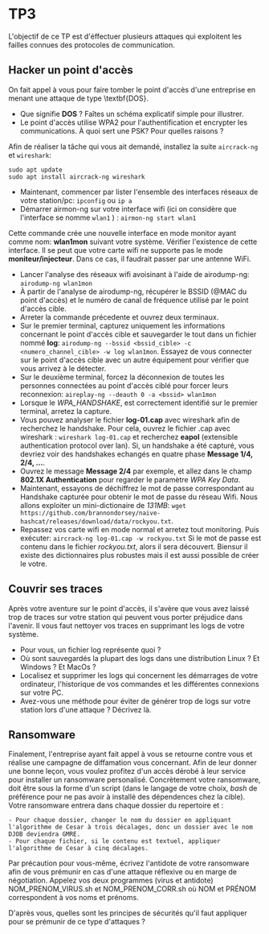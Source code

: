 
# TP3

L'objectif de ce TP est d'éffectuer plusieurs attaques qui exploitent les failles connues des protocoles de communication.


## Hacker un point d'accès 
On fait appel à vous pour faire tomber le point d'accès d'une entreprise en menant une attaque de type \textbf{DOS}.

- Que signifie **DOS** ? Faîtes un schéma explicatif simple pour illustrer.
- Le point d'accès utilise WPA2 pour l'authentification et encrypter les communications. À quoi sert une PSK? Pour quelles raisons ?

Afin de réaliser la tâche qui vous ait demandé, installez la suite `aircrack-ng` et `wireshark`:

```
sudo apt update
sudo apt install aircrack-ng wireshark
```
- Maintenant, commencer par lister l'ensemble des interfaces réseaux de votre station/pc: `ipconfig` ou `ip a` 
- Démarrer airmon-ng sur votre interface wifi (ici on considère que l'interface se nomme `wlan1` ) : `airmon-ng start wlan1`

Cette commande crée une nouvelle interface en mode monitor ayant comme nom: **wlan1mon** suivant votre système. 
Vérifier l'existence de cette interface. Il se peut que votre carte wifi ne supporte pas le mode **moniteur/injecteur**.  Dans ce cas, il faudrait passer par une antenne WiFi.

- Lancer l'analyse des réseaux wifi avoisinant à l'aide de airodump-ng: `airodump-ng wlan1mon`
- À partir de l'analyse de airodump-ng, récupérer le BSSID (@MAC du point d'accès) et le numéro de canal de fréquence utilisé par le point d'accès cible. 
- Arreter la commande précedente et ouvrez deux terminaux.
- Sur le premier terminal, capturez uniquement les informations concernant le point d'accès cible et sauvegarder le tout dans un fichier nommé **log**:
`airodump-ng --bssid <bssid_cible> -c <numero_channel_cible> -w log wlan1mon`.
Essayez de vous connecter sur le point d'accès cible avec un autre équipement pour vérifier que vous arrivez à le détecter.
- Sur le deuxième terminal, forcez la déconnexion de toutes les personnes connectées au point d'accès ciblé pour forcer leurs reconnexion:
`aireplay-ng --deauth 0 -a <bssid> wlan1mon`
- Lorsque le *WPA_HANDSHAKE*, est correctement identifié sur le premier terminal, arretez la capture.
- Vous pouvez analyser le fichier **log-01.cap** avec wireshark afin de recherchez le handshake.
Pour cela, ouvrez le fichier .cap avec wireshark : `wireshark log-01.cap` et recherchez **eapol** (extensible authentication protocol over lan).
Si, un handshake a été capturé, vous devriez voir des handshakes echangés en quatre phase **Message 1/4, 2/4, ...**.
- Ouvrez le message **Message 2/4** par exemple, et allez dans le champ **802.1X Authentication** pour regarder le paramètre *WPA Key Data*.
- Maintenant, essayons de déchiffrez le mot de passe correspondant au Handshake capturée pour obtenir le mot de passe du réseau Wifi. 
Nous allons exploiter un mini-dictionaire de *131MB*: `wget https://github.com/brannondorsey/naive-hashcat/releases/download/data/rockyou.txt`.
- Repassez vos carte wifi en mode normal et arretez tout monitoring. Puis exécuter: `aircrack-ng log-01.cap -w rockyou.txt` 
Si le mot de passe est contenu dans le fichier *rockyou.txt*, alors il sera découvert. Biensur il existe des dictionnaires plus robustes mais il est aussi possible de créer le votre.


## Couvrir ses traces 

Après votre aventure sur le point d'accès, il s'avère que vous avez laissé trop de traces sur votre station qui peuvent vous porter préjudice dans l'avenir. 
Il vous faut nettoyer vos traces en supprimant les logs de votre système.


- Pour vous, un fichier log représente quoi ?
- Où sont sauvegardés la plupart des logs dans une distribution Linux ? Et Windows ? Et MacOs ?
- Localisez et supprimer les logs qui concernent les démarrages de votre ordinateur, l'historique de vos commandes et les différentes connexions sur votre PC.
- Avez-vous une méthode pour éviter de générer trop de logs sur votre station lors d'une attaque ? Décrivez là.

## Ransomware 

Finalement, l'entreprise ayant fait appel à vous se retourne contre vous et réalise une campagne de diffamation vous concernant.
Afin de leur donner une bonne leçon, vous voulez profitez d'un accès dérobé à leur service pour installer un ransomware personalisé.
Concrètement votre ransomware, doit être sous la forme d'un script (dans le langage de votre choix, $bash$ de préférence pour ne pas avoir à installé des dépendences chez la cible).
Votre ransomware entrera dans chaque dossier du repertoire et : 

    - Pour chaque dossier, changer le nom du dossier en appliquant l'algorithme de Cesar à trois décalages, donc un dossier avec le nom DJOB deviendra GMRE.
    - Pour chaque fichier, si le contenu est textuel, appliquer l'algorithme de Cesar à cinq décalages.

Par précaution pour vous-même, écrivez l'antidote de votre ransomware afin de vous prémunir en cas d'une attaque réflexive ou en marge de négotiation. 
Appelez vos deux programmes (virus et antidote) NOM_PRENOM_VIRUS.sh et NOM_PRENOM_CORR.sh où NOM et PRÉNOM correspondent à vos noms et prénoms.

D'après vous, quelles sont les principes de sécurités qu'il faut appliquer pour se prémunir de ce type d'attaques ? 


